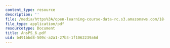 ```yaml
---
content_type: resource
description: ''
file: /media/https%3A/open-learning-course-data-rc.s3.amazonaws.com/18-04-complex-variables-with-applications-fall-1999/b491bbd8509ca2a127b31f1062239a6d_AnsPS_6.pdf
file_type: application/pdf
resourcetype: Document
title: AnsPS_6.pdf
uid: b491bbd8-509c-a2a1-27b3-1f1062239a6d
---
```

